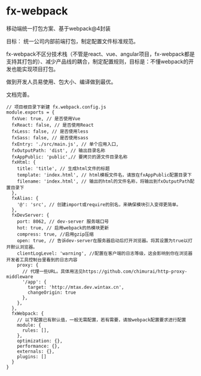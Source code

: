 # fx-webpack
移动端统一打包方案、基于webpack@4封装

目标：
统一公司内部前端打包，制定配置文件标准规范。

fx-webpack不区分技术栈（不管是react、vue、angular项目，fx-webpack都是支持其打包的）、减少产品线的耦合，制定配置规则，目标是：不懂webpack的开发也能实现项目打包。

做到开发人员易使用、包大小、编译做到最优。

文档完善。

```
// 项目根目录下新建 fx.webpack.config.js  
module.exports = {
  fxVue: true, // 是否使用Vue
  fxReact: false, // 是否使用React
  fxLess: false, // 是否使用less
  fxSass: false, // 是否使用sass
  fxEntry: './src/main.js', // 单个应用入口,
  fxOutputPath: 'dist', // 输出目录名称
  fxAppPublic: 'public',// 要拷贝的源文件目录名称
  fxHtml: {
    title: 'title', // 生成html文件的标题
    template: 'index.html', // html模板文件名，请放在fxAppPublic配置目录下
    filename: 'index.html', // 输出的html的文件名称，将输出到fxOutputPath配置目录下
  },
  fxAlias: {
    '@': 'src', // 创建import或require的别名，来确保模块引入变得更简单。
  },
  fxDevServer: {
    port: 8062, // dev-server 服务端口号
    hot: true, // 启用webpack的热模块更新
    compress: true, //启用gzip压缩
    open: true, // 告诉dev-server在服务器启动后打开浏览器。将其设置为true以打开默认浏览器。
    clientLogLevel: 'warning', //配置在客户端的日志等级，这会影响到你在浏览器开发者工具控制台里看到的日志内容
    proxy: {
      // 代理一些URL。具体用法见https://github.com/chimurai/http-proxy-middleware
      '/app': {
        target: 'http://mtax.dev.wintax.cn',
        changeOrigin: true
      },
    },
  },
  fxWebpack: {
    // 以下配置已有默认值，一般无需配置，若有需要，请按webpack配置要求进行配置
    module: {
      rules: [],
    },
    optimization: {},
    performance: {},
    externals: {},
    plugins: []
  }
}

```
